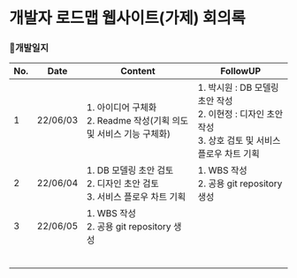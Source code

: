 # 개발자 로드맵 웹사이트(가제) 회의록



### 📅개발일지

| No.  | Date     | Content                                                      | FollowUP                                                     |
| ---- | -------- | ------------------------------------------------------------ | ------------------------------------------------------------ |
| 1    | 22/06/03 | 1. 아이디어 구체화<br />2. Readme 작성(기획 의도 및 서비스 기능 구체화) | 1. 박시원 : DB 모델링 초안 작성<br />2. 이현정 : 디자인 초안 작성<br />3. 상호 검토 및 서비스 플로우 차트 기획 |
| 2    | 22/06/04 | 1. DB 모델링 초안 검토<br />2. 디자인 초안 검토<br />3. 서비스 플로우 차트 기획 | 1. WBS 작성<br />2. 공용 git repository 생성                 |
| 3    | 22/06/05 | 1. WBS 작성<br />2. 공용 git repository 생성                 |                                                              |
|      |          |                                                              |                                                              |
|      |          |                                                              |                                                              |
|      |          |                                                              |                                                              |
|      |          |                                                              |                                                              |
|      |          |                                                              |                                                              |
|      |          |                                                              |                                                              |

